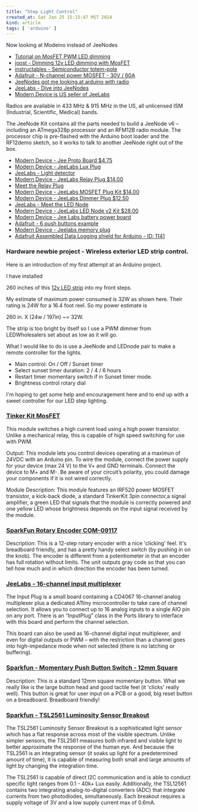 ```yaml
---
title: "Step Light Control"
created_at: Sat Jan 25 15:15:47 MST 2014
kind: article
tags: [ 'arduino' ]
---
```


Now looking at Modeino instead of JeeNodes

* [Tutorial on MosFET PWM LED dimming](http://learn.adafruit.com/rgb-led-strips/usage)
* [joost - Dimming 12v LED dimming with MosFET](http://joost.damad.be/2012/09/dimming-12v-led-strip-with-mosfet-and.html)
* [instructables - Semiconductor totem-pole](http://www.instructables.com/id/Semi-Conducting-A-Guide/step14/Totem-Poles/)
* [Adafruit - N-channel power MOSFET - 30V / 60A](http://www.adafruit.com/products/355)
* [JeeNodes got me looking at arduino with radio](http://jeelabs.org/)
* [JeeLabs - Dive into JeeNodes](http://jeelabs.net/projects/cafe/wiki/Dive_Into_JeeNodes)
* [Modern Device is US seller of JeeLabs](http://moderndevice.com/product/jeenode-v6-kit/)

Radios are available in 433 MHz & 915 MHz in the US, all unlicensed ISM
(Industrial, Scientific, Medical) bands.

The JeeNode Kit contains all the parts needed to build a JeeNode v6
– including an ATmega328p processor and an RFM12B radio module. The
processor chip is pre-flashed with the Arduino boot loader and the
RF12demo sketch, so it works to talk to another JeeNode right out of
the box.

* [Modern Device - Jee Proto Board $4.75](http://moderndevice.com/product/jee-proto-boards/)
* [Modern Device - JeeLabs Lux Plug](http://moderndevice.com/product/jeelabs-lux-plug/)
* [JeeLabs - Light detector](http://jeelabs.net/projects/hardware/wiki/Lux_Plug)
* [Modern Device - JeeLabs Relay Plug $14.00](http://moderndevice.com/product/relay-plug/)
* [Meet the Relay Plug](http://jeelabs.org/2010/08/18/meet-the-relay-plug/)
* [Modern Device - JeeLabs MOSFET Plug Kit $14.00](http://moderndevice.com/product/jeelabs-mosfet-plug-kit/)
* [Modern Device - JeeLabs Dimmer Plug $12.50](http://moderndevice.com/product/jeelabs-dimmer-plug/)
* [JeeLabs - Meet the LED Node](http://jeelabs.org/2012/12/14/meet-the-led-node-v2/)
* [Modern Device - JeeLabs LED Node v2 Kit $28.00](http://moderndevice.com/product/jeelabs-led-node-v2-kit/)
* [Modern Device - Jee Labs battery power board](http://moderndevice.com/product/jeelabs-aa-power-board/)
* [Adafruit - 6 push buttons example](http://www.adafruit.com/blog/2009/10/20/example-code-for-multi-button-checker-with-debouncing/)
* [Modern Device - Jeelabs memory plug](http://moderndevice.com/product/jeelabs-memory-plug/)
* [Adafruit Assembled Data Logging shield for Arduino - ID: 1141](http://www.adafruit.com/products/1141)

### Hardware newbie project - Wireless exterior LED strip control.

Here is an introduction of my first attempt at an Arduino project.

I have installed 

260 inches of this 
[12v LED strip](http://www.ledwholesalers.com/store/index.php?act=viewProd&productId=887)
into my front steps.

My estimate of maximum power consumed is 32W as shown here.
Their rating is 24W for a 16.4 foot reel. So my power estimate is

260 in. X (24w / 197in) ~= 32W.

The strip is too bright by itself so I use a PWM dimmer from
LEDWholesalers set about as low as it will go.

What I would like to do is use a JeeNode and LEDnode pair to
make a remote controller for the lights.

* Main control: On / Off / Sunset timer
* Select sunset timer duration: 2 / 4 / 6 hours
* Restart timer momentary switch if in Sunset timer mode.
* Brightness control rotary dial

I'm hoping to get some help and encouragement here and to end up
with a sweet controller for our LED step lighting.

### [Tinker Kit MosFET](http://www.tinkerkit.com/mosfet/)

This module switches a high current load using a high power
transistor. Unlike a mechanical relay, this is capable of high speed
switching for use with PWM.

Output: This module lets you control devices operating at a maximun of
24VDC with an Arduino pin. To wire the module, connect the power supply
for your device (max 24 V) to the V+ and GND terminals. Connect the
device to M+ and M-. Be aware of your circuit’s polarity, you could
damage your components if it is not wired correctly.

Module Description: This module features an IRF520 power MOSFET
transistor, a kick-back diode, a standard TinkerKit 3pin connector,a
signal amplifier, a green LED that signals that the module is correctly
powered and one yellow LED whose brightness depends on the input signal
received by the module.

### [SparkFun Rotary Encoder COM-09117](https://www.sparkfun.com/products/9117)

Description: This is a 12-step rotary encoder with a nice 'clicking'
feel. It's breadboard friendly, and has a pretty handy select switch (by
pushing in on the knob). The encoder is different from a potentiometer in
that an encoder has full rotation without limits. The unit outputs gray
code so that you can tell how much and in which direction the encoder
has been turned.

### [JeeLabs - 16-channel input multiplexer](http://moderndevice.com/product/jeelabs-input-plug/)

The Input Plug is a small board containing a CD4067 16-channel analog
multiplexer plus a dedicated ATtiny microcontroller to take care of
channel selection. It allows you to connect up to 16 analog inputs to a
single AIO pin on any port. There is an “InputPlug” class in the Ports
library to interface with this board and perform the channel selection.

This board can also be used as 16-channel digital input multiplexer,
and even for digital outputs or PWM – with the restriction than a
channel goes into high-impedance mode when not selected (there is no
latching or buffering).

### [Sparkfun - Momentary Push Button Switch - 12mm Square](https://www.sparkfun.com/products/9190)

Description: This is a standard 12mm square momentary button. What we
really like is the large button head and good tactile feel (it 'clicks'
really well). This button is great for user input on a PCB or a good,
big reset button on a breadboard. Breadboard friendly!

### [Sparkfun - TSL2561 Luminosity Sensor Breakout](https://www.sparkfun.com/products/12055)

The TSL2561 Luminosity Sensor Breakout is a sophisticated light sensor
which has a flat response across most of the visible spectrum. Unlike
simpler sensors, the TSL2561 measures both infrared and visible light
to better approximate the response of the human eye. And because the
TSL2561 is an integrating sensor (it soaks up light for a predetermined
amount of time), it is capable of measuring both small and large amounts
of light by changing the integration time.

The TSL2561 is capable of direct I2C communication and is able to conduct
specific light ranges from 0.1 - 40k+ Lux easily. Additionally, the
TSL12561 contains two integrating analog-to-digital converters (ADC) that
integrate currents from two photodiodes, simultaneously. Each breakout
requires a supply voltage of 3V and a low supply current max of 0.6mA.

